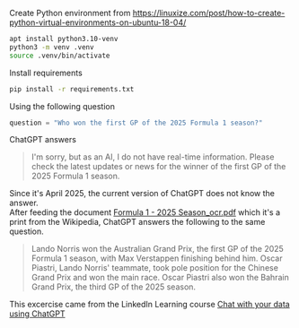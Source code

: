 Create Python environment from https://linuxize.com/post/how-to-create-python-virtual-environments-on-ubuntu-18-04/


```sh
apt install python3.10-venv
python3 -m venv .venv
source .venv/bin/activate
```

Install requirements

```sh
pip install -r requirements.txt
```

Using the following question

```python
question = "Who won the first GP of the 2025 Formula 1 season?"
```

ChatGPT answers  
> I'm sorry, but as an AI, I do not have real-time information. Please check the latest updates or news for the winner of the first GP of the 2025 Formula 1 season.

Since it's April 2025, the current version of ChatGPT does not know the answer.  
After feeding the document [Formula 1 - 2025 Season_ocr.pdf](./data/Formula%201%20-%202025%20Season_ocr.pdf) which it's a print from the Wikipedia, ChatGPT answers the following to the same question.
> Lando Norris won the Australian Grand Prix, the first GP of the 2025 Formula 1 season, with Max Verstappen finishing behind him. Oscar Piastri, Lando Norris' teammate, took pole position for the Chinese Grand Prix and won the main race. Oscar Piastri also won the Bahrain Grand Prix, the third GP of the 2025 season.

This excercise came from the LinkedIn Learning course [Chat with your data using ChatGPT](https://www.linkedin.com/learning/chat-with-your-data-using-chatgpt)

